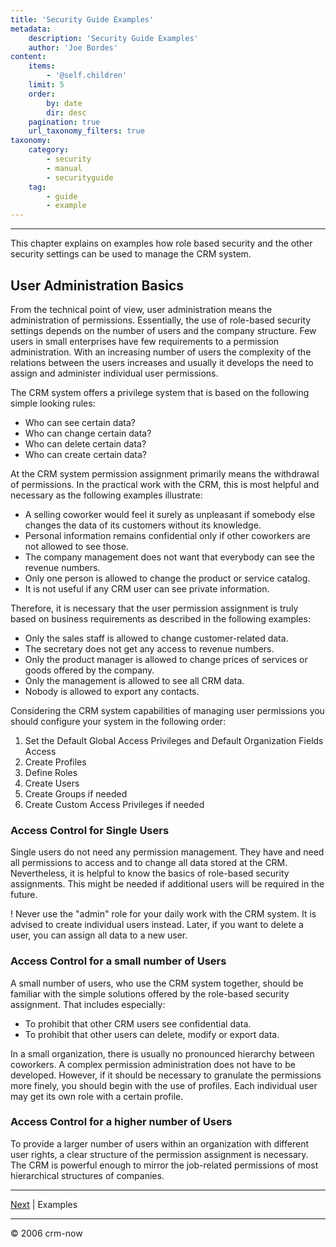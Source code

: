 ```yaml
---
title: 'Security Guide Examples'
metadata:
    description: 'Security Guide Examples'
    author: 'Joe Bordes'
content:
    items:
        - '@self.children'
    limit: 5
    order:
        by: date
        dir: desc
    pagination: true
    url_taxonomy_filters: true
taxonomy:
    category:
        - security
        - manual
        - securityguide
    tag:
        - guide
        - example
---
```

---
This chapter explains on examples how role based security and the other security settings can be used to manage the CRM system.

## User Administration Basics

From the technical point of view, user administration means the
administration of permissions. Essentially, the use of role-based
security settings depends on the number of users and the company
structure. Few users in small enterprises have few requirements to a
permission administration. With an increasing number of users the
complexity of the relations between the users increases and usually it
develops the need to assign and administer individual user
permissions.

The CRM system offers a privilege system that is based on the following simple looking rules:

- Who can see certain data?
- Who can change certain data?
- Who can delete certain data?
- Who can create certain data?

At the CRM system permission assignment primarily means the withdrawal
of permissions. In the practical work with the CRM, this is most helpful
and necessary as the following examples illustrate:

- A selling coworker would feel it surely as unpleasant if somebody else changes the data of its customers without its knowledge.
- Personal information remains confidential only if other coworkers are not allowed to see those.
- The company management does not want that everybody can see the revenue numbers.
- Only one person is allowed to change the product or service catalog.
- It is not useful if any CRM user can see private information.

Therefore, it is necessary that the user permission assignment is truly based on business requirements as described in the following examples:

- Only the sales staff is allowed to change customer-related data.
- The secretary does not get any access to revenue numbers.
- Only the product manager is allowed to change prices of services or goods offered by the company.
- Only the management is allowed to see all CRM data.
- Nobody is allowed to export any contacts.

Considering the CRM system capabilities of managing user permissions you should configure your system in the following order:

1. Set the Default Global Access Privileges and Default Organization Fields Access
2. Create Profiles
3. Define Roles
4. Create Users
5. Create Groups if needed
6. Create Custom Access Privileges if needed

### Access Control for Single Users

Single users do not need any permission management. They have and need
all permissions to access and to change all data stored at the CRM.
Nevertheless, it is helpful to know the basics of role-based security
assignments. This might be needed if additional users will be required
in the future.

 ! Never use the "admin" role for your daily work with the CRM system. It is advised to create individual users instead. Later, if you want to delete a user, you can assign all data to a new user.

### Access Control for a small number of Users

A small number of users, who use the CRM system together, should be familiar with the simple solutions offered by the role-based security assignment. That includes especially:

- To prohibit that other CRM users see confidential data.
- To prohibit that other users can delete, modify or export data.

In a small organization, there is usually no pronounced hierarchy
between coworkers. A complex permission administration does not have to
be developed. However, if it should be necessary to granulate the
permissions more finely, you should begin with the use of profiles. Each
individual user may get its own role with a certain profile.

### Access Control for a higher number of Users

To provide a larger number of users within an organization with
different user rights, a clear structure of the permission assignment is
necessary. The CRM is powerful enough to mirror the job-related
permissions of most hierarchical structures of companies.

------------------------------------------------------------------------

[Next](examples) | Examples

------------------------------------------------------------------------

© 2006 crm-now
